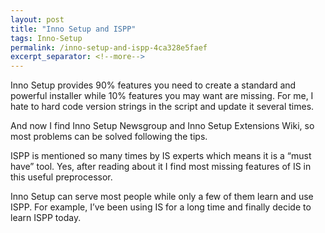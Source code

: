 ```yaml
---
layout: post
title: "Inno Setup and ISPP"
tags: Inno-Setup
permalink: /inno-setup-and-ispp-4ca328e5faef
excerpt_separator: <!--more-->
---
```

Inno Setup provides 90% features you need to create a standard and powerful installer while 10% features you may want are missing. For me, I hate to hard code version strings in the script and update it several times.

And now I find Inno Setup Newsgroup and Inno Setup Extensions Wiki, so most problems can be solved following the tips.

ISPP is mentioned so many times by IS experts which means it is a “must have” tool. Yes, after reading about it I find most missing features of IS in this useful preprocessor.

Inno Setup can serve most people while only a few of them learn and use ISPP. For example, I’ve been using IS for a long time and finally decide to learn ISPP today.
<!--more-->